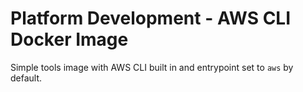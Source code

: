 Platform Development - AWS CLI Docker Image
===

Simple tools image with AWS CLI built in and entrypoint set to `aws` by default.